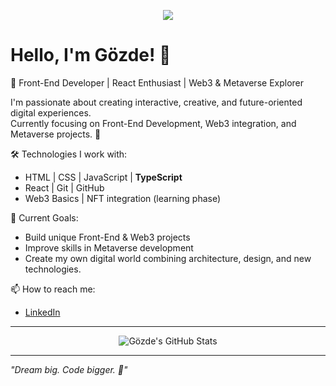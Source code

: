 <p align="center">
  <img src="https://readme-typing-svg.herokuapp.com/?lines=Welcome+to+my+GitHub!;Front-End+Developer;Metaverse+Explorer;Lifelong+Learner🚀&center=true&width=500&height=50">
</p>

# Hello, I'm Gözde! 👋

🌟 Front-End Developer | React Enthusiast | Web3 & Metaverse Explorer

I'm passionate about creating interactive, creative, and future-oriented digital experiences.  
Currently focusing on Front-End Development, Web3 integration, and Metaverse projects. 🚀

🛠️ Technologies I work with:
- HTML | CSS | JavaScript | **TypeScript**
- React | Git | GitHub
- Web3 Basics | NFT integration (learning phase)

🎯 Current Goals:
- Build unique Front-End & Web3 projects
- Improve skills in Metaverse development
- Create my own digital world combining architecture, design, and new technologies.

📫 How to reach me:
- [LinkedIn](https://www.linkedin.com/in/g%C3%B6zde-d%C3%B6ner-67a1228b/)

---

<p align="center">
  <img src="https://github-readme-stats.vercel.app/api?username=gozdedoner&show_icons=true&theme=radical" alt="Gözde's GitHub Stats" />
</p>

---

_"Dream big. Code bigger. 🌟"_
